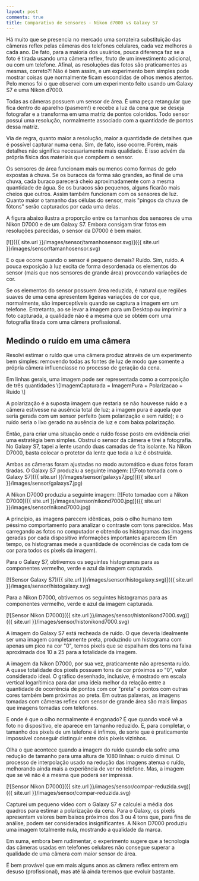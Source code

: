 ```yaml
---
layout: post
comments: true
title: Comparativo de sensores - Nikon d7000 vs Galaxy S7
---
```


Há muito que se presencia no mercado uma sorrateira substituição das
câmeras reflex pelas câmeras dos telefones celulares, cada vez
melhores a cada ano. De fato, para a maioria dos usuários, pouca
diferença faz se a foto é tirada usando uma câmera reflex, fruto de um
investimento adicional, ou com um telefone. Afinal, as resoluções das
fotos são praticamentes as mesmas, correto?! Não é bem assim, e um
experimento bem simples pode mostrar coisas que normalmente ficam
escondidas de olhos menos atentos. Pelo menos foi o que observei com
um experimento feito usando um Galaxy S7 e uma Nikon d7000.

<!--break-->

Todas as câmeras possuem um sensor de área. É uma peça retangular que
fica dentro do aparelho (pasmem!) e recebe a luz da cena que se deseja
fotografar e a transforma em uma matriz de pontos coloridos. Todo
sensor possui uma resolução, normalmente associado com a quantidade de
pontos dessa matriz.

Via de regra, quanto maior a resolução, maior a quantidade de detalhes
que é possível capturar numa cena. Sim, de fato, isso ocorre. Porém,
mais detalhes não significa necessariamente mais qualidade. E isso
advém da própria física dos materiais que compõem o sensor.

Os sensores de área funcionam mais ou menos como formas de gelo
expostas à chuva. Se os buracos da forma são grandes, ao final de uma
chuva, cada buraco parecerá cheio aproximadamente com a mesma
quantidade de água. Se os buracos são pequenos, alguns ficarão mais
cheios que outros. Assim também funcionam com os sensores de
luz. Quanto maior o tamanho das células do sensor, mais "pingos da
chuva de fótons" serão capturados por cada uma delas.

A figura abaixo ilustra a proporção entre os tamanhos dos sensores de
uma Nikon D7000 e de um Galaxy S7. Embora consigam tirar fotos em
resoluções parecidas, o sensor da D7000 é bem maior.

[![]({{ site.url }}/images/sensor/tamanhosensor.svg)]({{ site.url }}/images/sensor/tamanhosensor.svg)

E o que ocorre quando o sensor é pequeno demais? Ruído. Sim, ruído. A
pouca exposição à luz excita de forma desordenada os elementos do
sensor (mais que nos sensores de grande área) provocando variações de
cor.

Se os elementos do sensor possuem área reduzida, é natural que regiões
suaves de uma cena apresentem ligeiras variações de cor que,
normalmente, são imperceptíveis quando se captura a imagem em um
telefone. Entretanto, ao se levar a imagem para um Desktop ou imprimir
a foto capturada, a qualidade não é a mesma que se obtém com uma
fotografia tirada com uma câmera profissional.

## Medindo o ruído em uma câmera

Resolvi estimar o ruído que uma câmera produz através de um
experimento bem simples: removendo todas as fontes de luz de modo que
somente a própria câmera influenciasse no processo de geração da cena.

Em linhas gerais, uma imagem pode ser representada como a composição
de três quantidades \\[ImagemCapturada = ImagemPura + Polarizacao + Ruido \\]

A polarização é a suposta imagem que restaria se não houvesse ruído e
a câmera estivesse na ausência total de luz; a imagem pura é aquela
que seria gerada com um sensor perfeito (sem polarização e sem ruído);
e o ruído seria o lixo gerado na ausência de luz e com baixa
polarização.

Então, para criar uma situação onde o ruído fosse posto em evidência
criei uma estratégia bem simples. Obstruí o sensor da câmera e tirei a
fotografia. No Galaxy S7, tapei a lente usando duas camadas de fita
isolante. Na Nikon D7000, basta colocar o protetor da lente que toda
a luz é obstruída.

Ambas as câmeras foram ajustadas no modo automático e duas fotos foram
tiradas. 
O Galaxy S7 produziu a seguinte imagem:
[![Foto tomada com o Galaxy S7]({{ site.url }}/images/sensor/galaxys7.jpg)]({{ site.url }}/images/sensor/galaxys7.jpg)

A Nikon D7000 produziu a seguinte imagem:
[![Foto tomadao com a Nikon D7000]({{ site.url }}/images/sensor/nikond7000.jpg)]({{ site.url }}/images/sensor/nikond7000.jpg)


A princípio, as imagens parecem idênticas, pois o olho humano tem
péssimo comportamento para analizar o contraste com tons
parecidos. Mas carregando as fotos no computador e obtendo os
histogramas das imagens geradas por cada dispositivo informações
importantes aparecem (Em tempo, os histogramas mede a quantidade de
ocorrências de cada tom de cor para todos os pixels da imagem).

Para o Galaxy S7, obtivemos os seguintes histogramas para as
componentes vermelho, verde e azul da imagem capturada.

[![Sensor Galaxy S7]({{ site.url }}/images/sensor/histogalaxy.svg)]({{ site.url }}/images/sensor/histogalaxy.svg)

Para a Nikon D7000, obtivemos os seguintes histogramas para as
componentes vermelho, verde e azul da imagem capturada.

[![Sensor Nikon D7000]({{ site.url }}/images/sensor/histonikond7000.svg)]({{ site.url }}/images/sensor/histonikond7000.svg)

A imagem do Galaxy S7 está recheada de ruído. O que deveria idealmente
ser uma imagem completamente preta, produzindo um histograma com
apenas um pico na cor "0", temos pixels que se espalham dos tons na
faixa aproximada dos 10 a 25 para a totalidade da imagem.

A imagem da Nikon D7000, por sua vez, praticamente não apresenta
ruído. A quase totalidade dos pixels possuem tons de cor próximos ao
"0", valor considerado ideal. O gráfico desenhado, inclusive, é
mostrado em escala vertical logarítimica para dar uma ideia melhor da
relação entre a quantidade de ocorrência de pontos com cor "preta" e
pontos com outras cores também bem próximas ao preta. Em outras
palavras, as imagens tomadas com câmeras reflex com sensor de grande área
são mais limpas que imagens tomadas com telefones.

E onde é que o olho normalmente é enganado? É que quando você vê a
foto no dispositivo, ele aparece em tamanho reduzido. E, para
completar, o tamanho dos pixels de um telefone é ínfimos, de sorte que
é praticamente impossível conseguir distinguir entre dois pixels
vizinhos.

Olha o que acontece quando a imagem do ruído quando ela sofre uma
redução de tamanho para uma altura de 1080 linhas: o ruído diminui. O
processo de interpolação usado na redução das imagens atenua o ruído,
melhorando ainda mais a experiência de ver no telefone. Mas, a imagem
que se vê não é a mesma que poderá ser impressa.

[![Sensor Nikon D7000]({{ site.url }}/images/sensor/compar-reduzida.svg)]({{ site.url }}/images/sensor/compar-reduzida.svg)

Capturei um pequeno vídeo com o Galaxy S7 e calculei a média dos
quadros para estimar a polarização da cena. Para o Galaxy, os pixels
apresentam valores bem baixos próximos dos 3 ou 4 tons que, para fins
de análise, podem ser considerados insignificantes. A Nikon D7000
produziu uma imagem totalmente nula, mostrando a qualidade da marca.

Em suma, embora bem rudimentar, o experimento sugere que a tecnologia
das câmeras usadas em telefones celulares não consegue superar a
qualidade de uma câmera com maior sensor de área.

É bem provável que em mais alguns anos as câmera reflex entrem em
desuso (profissional), mas até lá ainda teremos que evoluir bastante.